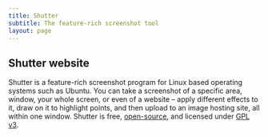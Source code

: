 ```yaml
---
title: Shutter
subtitle: The feature-rich screenshot tool
layout: page
---
```


## Shutter website

Shutter is a feature-rich screenshot program for Linux based operating systems such as Ubuntu. You can take a screenshot of a specific area, window, your whole screen, or even of a website – apply different effects to it, draw on it to highlight points, and then upload to an image hosting site, all within one window. Shutter is free, [open-source](https://www.opensource.org/docs/definition.php), and licensed under [GPL v3](https://www.gnu.org/licenses/gpl-3.0.html).
